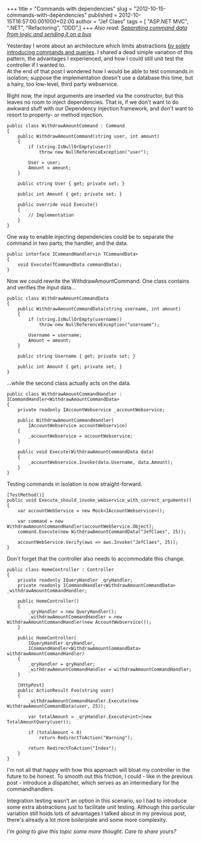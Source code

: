 +++
title = "Commands with dependencies"
slug = "2012-10-15-commands-with-dependencies"
published = 2012-10-15T16:57:00.001000+02:00
author = "Jef Claes"
tags = [ "ASP.NET MVC", ".NET", "Refactoring", "DDD",]
+++
*Also read: [Separating command data from logic and sending it on a
bus](http://www.jefclaes.be/2013/01/separating-command-data-from-logic-and.html)*  
  
Yesterday I wrote about an architecture which limits abstractions [by
solely introducing commands and
queries](http://www.jefclaes.be/2012/10/commands-queries-and-testing.html).
I shared a dead simple variation of this pattern, the advantages I
experienced, and how I could still unit test the controller if I wanted
to.  
At the end of that post I wondered how I would be able to test commands
in isolation; suppose the implementation doesn't use a database this
time, but a hairy, too low-level, third party webservice.  
  
Right now, the input arguments are inserted via the constructor, but
this leaves no room to inject dependencies. That is, if we don't want to
do awkward stuff with our Dependency Injection framework, and don't want
to resort to property- or method injection.  

    public class WithdrawAmountCommand : Command
    {
        public WithdrawAmountCommand(string user, int amount)
        {
            if (string.IsNullOrEmpty(user))
                throw new NullReferenceException("user");

            User = user;
            Amount = amount;
        }

        public string User { get; private set; }

        public int Amount { get; private set; }

        public override void Execute()
        {
            // Implementation
        }
    }

One way to enable injecting dependencies could be to separate the
command in two parts; the handler, and the data.  

    public interface ICommandHandler<in TCommandData> 
    {
        void Execute(TCommandData commandData);
    }

Now we could rewrite the WithdrawAmountCommand. One class contains and
verifies the input data...  

    public class WithdrawAmountCommandData
    {
        public WithdrawAmountCommandData(string username, int amount)
        {
            if (string.IsNullOrEmpty(username))
                throw new NullReferenceException("username");

            Username = username;
            Amount = amount;
        }

        public string Username { get; private set; }

        public int Amount { get; private set; }
    }

...while the second class actually acts on the data.  

    public class WithdrawAmountCommandHandler : ICommandHandler<WithdrawAmountCommandData>
    {
        private readonly IAccountWebservice _accountWebservice;

        public WithdrawAmountCommandHandler(
            IAccountWebservice accountWebservice)
        {
            _accountWebservice = accountWebservice;
        }

        public void Execute(WithdrawAmountCommandData data)
        {
            _accountWebservice.Invoke(data.Username, data.Amount);
        }
    }

Testing commands in isolation is now straight-forward.  

    [TestMethod()]
    public void Execute_should_invoke_webservice_with_correct_arguments()
    {
        var accountWebService = new Mock<IAccountWebservice>();

        var command = new WithdrawAmountCommandHandler(accountWebService.Object); 
        command.Execute(new WithdrawAmountCommandData("JefClaes", 25));

        accountWebService.Verify(aws => aws.Invoke("JefClaes", 25));
    }

Don't forget that the controller also needs to accommodate this
change.  

    public class HomeController : Controller
    {
        private readonly IQueryHandler _qryHandler;
        private readonly ICommandHandler<WithdrawAmountCommandData> _withdrawAmountCommandHandler; 

        public HomeController()
        {
            _qryHandler = new QueryHandler();
            _withdrawAmountCommandHandler = new WithdrawAmountCommandHandler(new AccountWebservice());
        }

        public HomeController(
            IQueryHandler qryHandler,
            ICommandHandler<WithdrawAmountCommandData> withdrawAmountCommandHandler)
        {
            _qryHandler = qryHandler;
            _withdrawAmountCommandHandler = withdrawAmountCommandHandler;
        }

        [HttpPost]
        public ActionResult Foo(string user)
        {
            _withdrawAmountCommandHandler.Execute(new WithdrawAmountCommandData(user, 25));

            var totalAmount = _qryHandler.Execute<int>(new TotalAmountQuery(user));

            if (totalAmount < 0)
                return RedirectToAction("Warning");

            return RedirectToAction("Index");
        }
    }

I'm not all that happy with how this approach will bloat my controller
in the future to be honest. To smooth out this friction, I could - like
in the previous post - introduce a dispatcher, which serves as an
intermediary for the commandhandlers.  
  
Integration testing wasn't an option in this scenario, so I had to
introduce some extra abstractions just to facilitate unit testing.
Although this particular variation still holds lots of advantages I
talked about in my previous post, there's already a lot more boilerplate
and some more complexity.  
  
*I'm going to give this topic some more thought. Care to share yours?*
